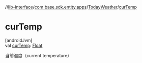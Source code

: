 //[lib-interface](../../../index.md)/[com.base.sdk.entity.apps](../index.md)/[TodayWeather](index.md)/[curTemp](cur-temp.md)

# curTemp

[androidJvm]\
val [curTemp](cur-temp.md): [Float](https://kotlinlang.org/api/latest/jvm/stdlib/kotlin/-float/index.html)

当前温度（current temperature）
